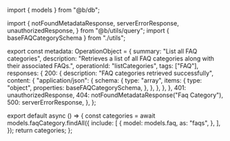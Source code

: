 import { models } from "@b/db";

import {
  notFoundMetadataResponse,
  serverErrorResponse,
  unauthorizedResponse,
} from "@b/utils/query";
import { baseFAQCategorySchema } from "./utils";

export const metadata: OperationObject = {
  summary: "List all FAQ categories",
  description:
    "Retrieves a list of all FAQ categories along with their associated FAQs.",
  operationId: "listCategories",
  tags: ["FAQ"],
  responses: {
    200: {
      description: "FAQ categories retrieved successfully",
      content: {
        "application/json": {
          schema: {
            type: "array",
            items: {
              type: "object",
              properties: baseFAQCategorySchema,
            },
          },
        },
      },
    },
    401: unauthorizedResponse,
    404: notFoundMetadataResponse("Faq Category"),
    500: serverErrorResponse,
  },
};

export default async () => {
  const categories = await models.faqCategory.findAll({
    include: [
      {
        model: models.faq,
        as: "faqs",
      },
    ],
  });
  return categories;
};
